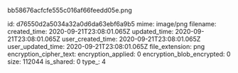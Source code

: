 bb58676acfcfe555c016af66feedd05e.png

id: d76550d2a5034a32a0d6da63ebf6a9b5
mime: image/png
filename: 
created_time: 2020-09-21T23:08:01.065Z
updated_time: 2020-09-21T23:08:01.065Z
user_created_time: 2020-09-21T23:08:01.065Z
user_updated_time: 2020-09-21T23:08:01.065Z
file_extension: png
encryption_cipher_text: 
encryption_applied: 0
encryption_blob_encrypted: 0
size: 112044
is_shared: 0
type_: 4